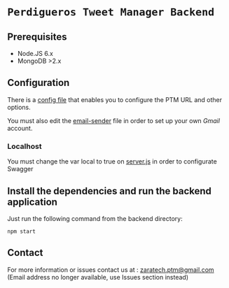 # `Perdigueros Tweet Manager Backend` 


## Prerequisites

- Node.JS 6.x
- MongoDB >2.x

## Configuration

There is a [config file](config.js) that enables you to configure the PTM URL and other options.

You must also edit the [email-sender](email-sender.js) file in order to set up your own *Gmail* account.

### Localhost

You must change the var local to true on [server.js](server.js) in order to configurate Swagger 

## Install the dependencies and run the backend application

Just run the following command from the backend directory:

    npm start

## Contact

For more information or issues contact us at : zaratech.ptm@gmail.com (Email address no longer available, use Issues section instead)


